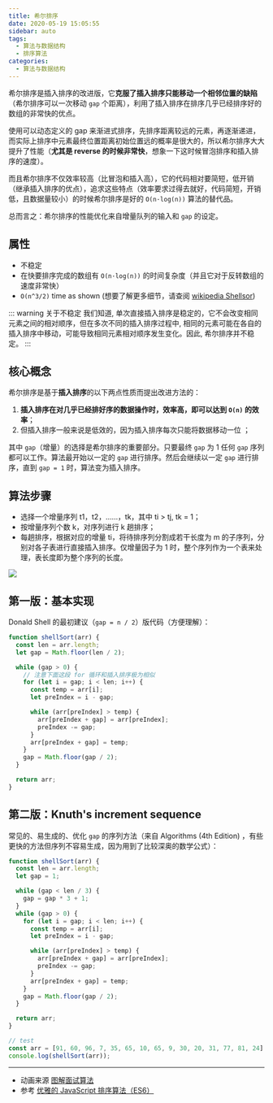 ```yaml
---
title: 希尔排序
date: 2020-05-19 15:05:55
sidebar: auto
tags:
  - 算法与数据结构
  - 排序算法
categories:
  - 算法与数据结构
---
```


希尔排序是插入排序的改进版，它**克服了插入排序只能移动一个相邻位置的缺陷**（希尔排序可以一次移动 `gap` 个距离），利用了插入排序在排序几乎已经排序好的数组的非常快的优点。

使用可以动态定义的 gap 来渐进式排序，先排序距离较远的元素，再逐渐递进，而实际上排序中元素最终位置距离初始位置远的概率是很大的，所以希尔排序大大提升了性能（**尤其是 reverse 的时候非常快**，想象一下这时候冒泡排序和插入排序的速度）。

而且希尔排序不仅效率较高（比冒泡和插入高），它的代码相对要简短，低开销（继承插入排序的优点），追求这些特点（效率要求过得去就好，代码简短，开销低，且数据量较小）的时候希尔排序是好的 `O(n·log(n))` 算法的替代品。

总而言之：希尔排序的性能优化来自增量队列的输入和 `gap` 的设定。

## 属性

- 不稳定
- 在快要排序完成的数组有 `O(n·log(n))` 的时间复杂度（并且它对于反转数组的速度非常快）
- `O(n^3/2)` time as shown (想要了解更多细节，请查阅 [wikipedia Shellsor](https://en.wikipedia.org/wiki/Shellsort#Applications))

::: warning 关于不稳定
我们知道, 单次直接插入排序是稳定的，它不会改变相同元素之间的相对顺序，但在多次不同的插入排序过程中, 相同的元素可能在各自的插入排序中移动，可能导致相同元素相对顺序发生变化。因此, 希尔排序并不稳定。
:::

## 核心概念

希尔排序是基于**插入排序**的以下两点性质而提出改进方法的：

1. **插入排序在对几乎已经排好序的数据操作时，效率高，即可以达到 `O(n)` 的效率**；
2. 但插入排序一般来说是低效的，因为插入排序每次只能将数据移动一位 ；

其中 `gap`（增量）的选择是希尔排序的重要部分。只要最终 `gap` 为 1 任何 `gap` 序列都可以工作。算法最开始以一定的 `gap` 进行排序。然后会继续以一定 `gap` 进行排序，直到 `gap = 1` 时，算法变为插入排序。

## 算法步骤

- 选择一个增量序列 t1，t2，……，tk，其中 ti > tj, tk = 1；
- 按增量序列个数 k，对序列进行 k 趟排序；
- 每趟排序，根据对应的增量 ti，将待排序列分割成若干长度为 m 的子序列，分别对各子表进行直接插入排序。仅增量因子为 1 时，整个序列作为一个表来处理，表长度即为整个序列的长度。

![](https://gitee.com/alvin0216/cdn/raw/master/images/ShellSort.png)

## 第一版：基本实现

Donald Shell 的最初建议（`gap = n / 2`）版代码（方便理解）：

```js
function shellSort(arr) {
  const len = arr.length;
  let gap = Math.floor(len / 2);

  while (gap > 0) {
    // 注意下面这段 for 循环和插入排序极为相似
    for (let i = gap; i < len; i++) {
      const temp = arr[i];
      let preIndex = i - gap;

      while (arr[preIndex] > temp) {
        arr[preIndex + gap] = arr[preIndex];
        preIndex -= gap;
      }
      arr[preIndex + gap] = temp;
    }
    gap = Math.floor(gap / 2);
  }

  return arr;
}
```

## 第二版：Knuth's increment sequence

常见的、易生成的、优化 `gap` 的序列方法（来自 Algorithms (4th Edition) ，有些更快的方法但序列不容易生成，因为用到了比较深奥的数学公式）：

```js
function shellSort(arr) {
  const len = arr.length;
  let gap = 1;

  while (gap < len / 3) {
    gap = gap * 3 + 1;
  }
  while (gap > 0) {
    for (let i = gap; i < len; i++) {
      const temp = arr[i];
      let preIndex = i - gap;

      while (arr[preIndex] > temp) {
        arr[preIndex + gap] = arr[preIndex];
        preIndex -= gap;
      }
      arr[preIndex + gap] = temp;
    }
    gap = Math.floor(gap / 2);
  }

  return arr;
}

// test
const arr = [91, 60, 96, 7, 35, 65, 10, 65, 9, 30, 20, 31, 77, 81, 24];
console.log(shellSort(arr));
```

---

- 动画来源 [图解面试算法](https://github.com/MisterBooo/LeetCodeAnimation)
- 参考 [优雅的 JavaScript 排序算法（ES6）](https://juejin.im/post/5ab62ec36fb9a028cf326c49)
